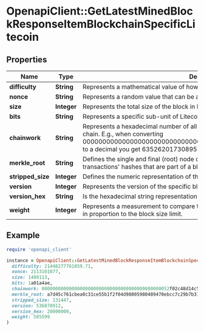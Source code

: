 # OpenapiClient::GetLatestMinedBlockResponseItemBlockchainSpecificLitecoin

## Properties

| Name | Type | Description | Notes |
| ---- | ---- | ----------- | ----- |
| **difficulty** | **String** | Represents a mathematical value of how hard it is to find a valid hash for this block. |  |
| **nonce** | **String** | Represents a random value that can be adjusted to satisfy the proof of work |  |
| **size** | **Integer** | Represents the total size of the block in Bytes. |  |
| **bits** | **String** | Represents a specific sub-unit of Litecoin. Bits have two-decimal precision. |  |
| **chainwork** | **String** | Represents a hexadecimal number of all the hashes necessary to produce the current chain. E.g., when converting 0000000000000000000000000000000000000000000086859f7a841475b236fd to a decimal you get 635262017308958427068157 hashes, or 635262 exahashes. |  |
| **merkle_root** | **String** | Defines the single and final (root) node of a Merkle tree. It is the combined hash of all transactions&#39; hashes that are part of a blockchain block. |  |
| **stripped_size** | **Integer** | Defines the numeric representation of the block size excluding the witness data. |  |
| **version** | **Integer** | Represents the version of the specific block on the blockchain. |  |
| **version_hex** | **String** | Is the hexadecimal string representation of the block&#39;s version. |  |
| **weight** | **Integer** | Represents a measurement to compare the size of different transactions to each other in proportion to the block size limit. |  |

## Example

```ruby
require 'openapi_client'

instance = OpenapiClient::GetLatestMinedBlockResponseItemBlockchainSpecificLitecoin.new(
  difficulty: 21448277761059.71,
  nonce: 2113101077,
  size: 1408113,
  bits: 1a01a4ae,
  chainwork: 00000000000000000000000000000000000000000000052f02c48d14c5b35ccc,
  merkle_root: a7d45c761cbea0c31ce55b1f2f04d98005980489470ebcc7c29b7b317f01f96b,
  stripped_size: 131447,
  version: 536870912,
  version_hex: 20000000,
  weight: 585599
)
```

